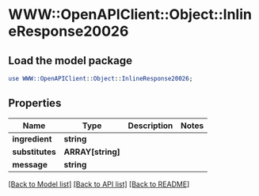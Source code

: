 # WWW::OpenAPIClient::Object::InlineResponse20026

## Load the model package
```perl
use WWW::OpenAPIClient::Object::InlineResponse20026;
```

## Properties
Name | Type | Description | Notes
------------ | ------------- | ------------- | -------------
**ingredient** | **string** |  | 
**substitutes** | **ARRAY[string]** |  | 
**message** | **string** |  | 

[[Back to Model list]](../README.md#documentation-for-models) [[Back to API list]](../README.md#documentation-for-api-endpoints) [[Back to README]](../README.md)


